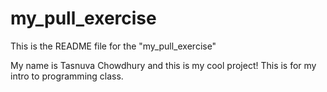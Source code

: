 # my_pull_exercise

This is the README file for the "my_pull_exercise"

My name is Tasnuva Chowdhury and this is my cool project!
This is for my intro to programming class.
